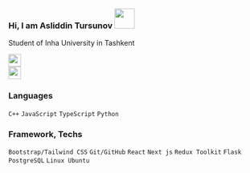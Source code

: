 ### Hi, I am Asliddin Tursunov <img src="https://media3.giphy.com/media/gM5qFksULw54NMWyry/giphy.gif?cid=ecf05e47uqunyujdrege7gtltslvn3s6qly2hchlux88ft1u&rid=giphy.gif&ct=s" width="40px">

Student of Inha University in Tashkent </br>

<a href="https://t.me/farkhodovich_04" >
  <img src="https://seeklogo.com/images/T/telegram-new-2019-simple-logo-FAD5A4800F-seeklogo.com.png" width="25px">
</a>
<br/>
<a href="https://www.linkedin.com/in/asliddin-tursunov-74564b253/">
 <img src="https://w7.pngwing.com/pngs/1002/775/png-transparent-in-logo-linkedin-facebook-social-media-font-awesome-icon-linkedin-blue-text-trademark-thumbnail.png" width="25px">
</a>

</br>

### Languages 
<code>C++</code>
<code>JavaScript</code>
<code>TypeScript</code>
<code>Python</code>

### Framework, Techs
<code>Bootstrap/Tailwind CSS</code>
<code>Git/GitHub</code>
<code>React</code>
<code>Next js</code>
<code>Redux Toolkit</code>
<code>Flask</code>
<code>PostgreSQL</code>
<code>Linux Ubuntu</code>
